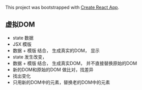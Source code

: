 This project was bootstrapped with [Create React App](https://github.com/facebook/create-react-app).

## 虚拟DOM
* state 数据
* JSX 模版
* 数据 + 模版 结合， 生成真实的DOM， 显示
* state 发生改变，
* 数据 + 模版 结合， 生成真实DOM， 并不直接替换原始的DOM
* 新的DOM和原始的DOM 做比对，找差异
* 找出变化
* 只用新的DOM中的元素，替换老的DOM中的元素

